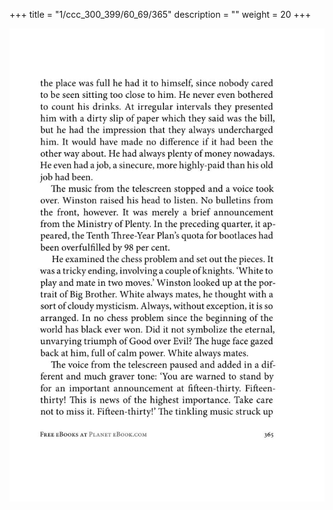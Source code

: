 +++
title = "1/ccc_300_399/60_69/365"
description = ""
weight = 20
+++

<img class="center-fit-jpg" src="/jpg_/out_jpg_1984__365.jpg" ></img>

